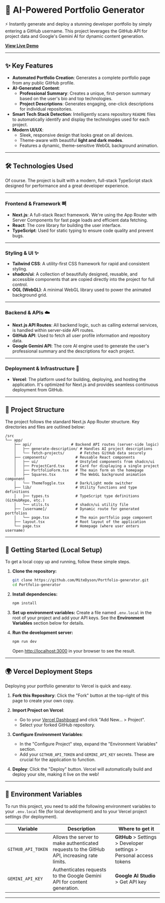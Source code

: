 
# 🤖 AI-Powered Portfolio Generator

⚡️ Instantly generate and deploy a stunning developer portfolio by simply entering a GitHub username. This project leverages the GitHub API for project data and Google's Gemini AI for dynamic content generation.

[](https://www.google.com/search?q=https://vercel.com/new/clone%3Frepository-url%3Dhttps%253A%252F%252Fgithub.com%252FMiteDyson%252FPortfolio-generator)

**[View Live Demo](https://github-portfolio-generator.vercel.app/)**

-----

## ✨ Key Features

  * **Automated Portfolio Creation**: Generates a complete portfolio page from any public GitHub profile.
  * **AI-Generated Content**:
      * **Professional Summary**: Creates a unique, first-person summary based on the user's bio and top technologies.
      * **Project Descriptions**: Generates engaging, one-click descriptions for individual repositories.
  * **Smart Tech Stack Detection**: Intelligently scans repository `README` files to automatically identify and display the technologies used for each project.
  * **Modern UI/UX**:
      * Sleek, responsive design that looks great on all devices.
      * Theme-aware with beautiful **light and dark modes**.
      * Features a dynamic, theme-sensitive WebGL background animation.

-----

## 🛠️ Technologies Used
Of course. The project is built with a modern, full-stack TypeScript stack designed for performance and a great developer experience.

***
### Frontend & Framework 뼈

* **Next.js**: A full-stack React framework. We're using the App Router with Server Components for fast page loads and efficient data fetching.
* **React**: The core library for building the user interface.
* **TypeScript**: Used for static typing to ensure code quality and prevent bugs.

***
### Styling & UI ✨

* **Tailwind CSS**: A utility-first CSS framework for rapid and consistent styling.
* **shadcn/ui**: A collection of beautifully designed, reusable, and accessible components that are copied directly into the project for full control.
* **OGL (WebGL)**: A minimal WebGL library used to power the animated background grid.

***
### Backend & APIs ☁️

* **Next.js API Routes**: All backend logic, such as calling external services, is handled within server-side API routes.
* **GitHub API**: Used to fetch all user profile information and repository data.
* **Google Gemini API**: The core AI engine used to generate the user's professional summary and the descriptions for each project.

***
### Deployment & Infrastructure 🚀

* **Vercel**: The platform used for building, deploying, and hosting the application. It's optimized for Next.js and provides seamless continuous deployment from GitHub.
-----

## 📂 Project Structure

The project follows the standard Next.js App Router structure. Key directories and files are outlined below:

```
/src
└── app/
    ├── api/                  # Backend API routes (server-side logic)
    │   ├── generate-description/ # Handles AI project descriptions
    │   └── fetch-projects/       # Fetches GitHub data securely
    ├── components/             # Reusable React components
    │   ├── ui/                 # Unstyled components from shadcn/ui
    │   ├── ProjectCard.tsx     # Card for displaying a single project
    │   ├── PortfolioForm.tsx   # The main form on the homepage
    │   ├── Squares.tsx         # The WebGL background animation component
    │   └── ThemeToggle.tsx     # Dark/Light mode switcher
    ├── lib/                    # Utility functions and type definitions
    │   ├── types.ts            # TypeScript type definitions (GitHubRepo, etc.)
    │   └── utils.ts            # shadcn/ui utility file
    ├── [username]/             # Dynamic route for generated portfolios
    │   └── page.tsx            # The main portfolio page component
    ├── layout.tsx              # Root layout of the application
    └── page.tsx                # Homepage (where user enters username)
```

-----

## 🚀 Getting Started (Local Setup)

To get a local copy up and running, follow these simple steps.

1.  **Clone the repository:**

    ```bash
    git clone https://github.com/MiteDyson/Portfolio-generator.git
    cd Portfolio-generator
    ```

2.  **Install dependencies:**

    ```bash
    npm install
    ```

3.  **Set up environment variables:**
    Create a file named `.env.local` in the root of your project and add your API keys. See the **Environment Variables** section below for details.

4.  **Run the development server:**

    ```bash
    npm run dev
    ```

    Open [http://localhost:3000](https://localhost:3000) in your browser to see the result.

-----

## 🌍 Vercel Deployment Steps

Deploying your portfolio generator to Vercel is quick and easy.

1.  **Fork this Repository**: Click the "Fork" button at the top-right of this page to create your own copy.

2.  **Import Project on Vercel**:

      * Go to your [Vercel Dashboard](https://vercel.com/dashboard) and click "Add New... \> Project".
      * Select your forked GitHub repository.

3.  **Configure Environment Variables**:

      * In the "Configure Project" step, expand the "Environment Variables" section.
      * Add your `GITHUB_API_TOKEN` and `GEMINI_API_KEY` secrets. These are crucial for the application to function.

4.  **Deploy**: Click the "Deploy" button. Vercel will automatically build and deploy your site, making it live on the web\!

-----

## 🔑 Environment Variables

To run this project, you need to add the following environment variables to your `.env.local` file (for local development) and to your Vercel project settings (for deployment).

| Variable           | Description                                                 | Where to get it                                                                      |
| ------------------ | ----------------------------------------------------------- | ------------------------------------------------------------------------------------ |
| `GITHUB_API_TOKEN` | Allows the server to make authenticated requests to the GitHub API, increasing rate limits. | **GitHub** \> Settings \> Developer settings \> Personal access tokens |
| `GEMINI_API_KEY`   | Authenticates requests to the Google Gemini API for content generation. | **Google AI Studio** \> Get API key                                                    |

-----

